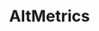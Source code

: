 ---
layout: default
cost: Altmetrics provides free access to the Altmetric Details Page API for noncommercial,
  academic research purposes.
description: Tracks a combination of public policy documents, wikipedia, open syllabi,
  social media and mainstream media to provide enhanced measures of academic impact.
last_edit: Mon, 19 Jun 2023 16:48:16 GMT
location: https://www.altmetric.com/
open_access: 'FALSE'
shortname: altmetrics
tags:
- research metrics
title: AltMetrics
uuid: ca5d2a02-2082-4b13-bbb7-765a67c5f00b
versioning: 'FALSE'
---